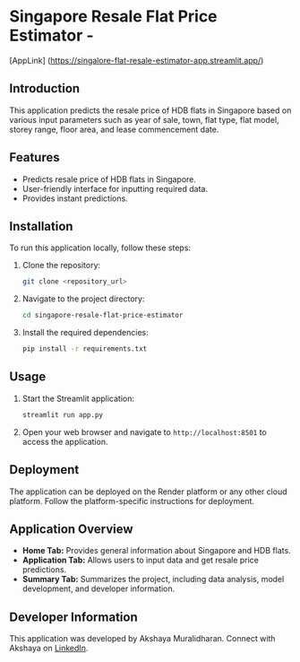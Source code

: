 # Singapore Resale Flat Price Estimator - 
[AppLink] (https://singalore-flat-resale-estimator-app.streamlit.app/)

## Introduction
This application predicts the resale price of HDB flats in Singapore based on various input parameters such as year of sale, town, flat type, flat model, storey range, floor area, and lease commencement date.

## Features
- Predicts resale price of HDB flats in Singapore.
- User-friendly interface for inputting required data.
- Provides instant predictions.

## Installation
To run this application locally, follow these steps:

1. Clone the repository:
    ```bash
    git clone <repository_url>
    ```
2. Navigate to the project directory:
    ```bash
    cd singapore-resale-flat-price-estimator
    ```
3. Install the required dependencies:
    ```bash
    pip install -r requirements.txt
    ```

## Usage
1. Start the Streamlit application:
    ```bash
    streamlit run app.py
    ```
2. Open your web browser and navigate to `http://localhost:8501` to access the application.

## Deployment
The application can be deployed on the Render platform or any other cloud platform. Follow the platform-specific instructions for deployment.

## Application Overview
- **Home Tab:** Provides general information about Singapore and HDB flats.
- **Application Tab:** Allows users to input data and get resale price predictions.
- **Summary Tab:** Summarizes the project, including data analysis, model development, and developer information.

## Developer Information
This application was developed by Akshaya Muralidharan. Connect with Akshaya on [LinkedIn](https://www.linkedin.com/in/akshayam08/).

